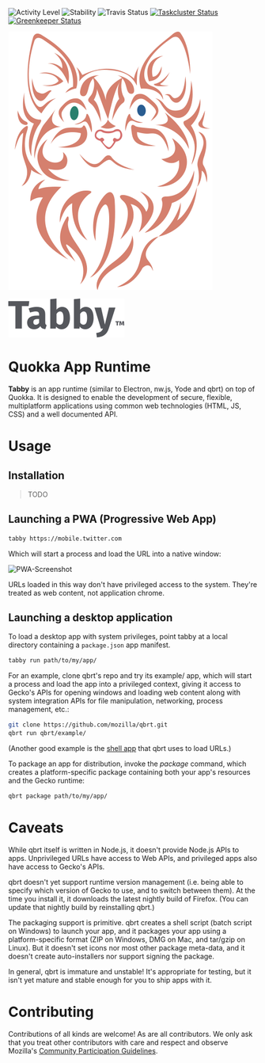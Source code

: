 ![Activity Level](https://img.shields.io/badge/status-active-brightgreen.svg?style=flat-square)
![Stability](https://anima-os.github.io/stabl-badges/experimental.svg)
![Travis Status](https://travis-ci.org/mozilla/qbrt.svg?branch=master)
[![Taskcluster Status](https://github.taskcluster.net/v1/repository/mozilla/qbrt/master/badge.svg)](https://github.taskcluster.net/v1/repository/mozilla/qbrt/master/latest)
[![Greenkeeper Status](https://badges.greenkeeper.io/mozilla/qbrt.svg)](https://greenkeeper.io/)

![Logo](logo.svg)

![Wordmark](wordmark.svg)

Quokka App Runtime
===

**Tabby** is an app runtime (similar to Electron, nw.js, Yode and qbrt) on top of Quokka.
It is designed to enable the development of secure, flexible, multiplatform applications using
common web technologies (HTML, JS, CSS) and a well documented API.

# Usage

## Installation

>TODO

## Launching a PWA (Progressive Web App)

```bash
tabby https://mobile.twitter.com
```

Which will start a process and load the URL into a native window:

![PWA-Screenshot](https://lh4.googleusercontent.com/z-2Rnx0OzU6ZouJB2VQNTHyzuVTeSJXWjFOL91ngMbHnyWG1jmsuhlTctmlTX8PPauxz-NxucHcmDoDHRwoN=w1920-h966)

URLs loaded in this way don't have privileged access to the system.
They're treated as web content, not application chrome.

## Launching a desktop application

To load a desktop app with system privileges, point tabby at a local directory
containing a ``package.json`` app manifest.

```bash
tabby run path/to/my/app/
```

For an example, clone qbrt's repo and try its example/ app, which will start
a process and load the app into a privileged context, giving it access
to Gecko's APIs for opening windows and loading web content along with system
integration APIs for file manipulation, networking, process management, etc.:

```bash
git clone https://github.com/mozilla/qbrt.git
qbrt run qbrt/example/
```

(Another good example is
the [shell app](https://github.com/mozilla/qbrt/tree/master/shell)
that qbrt uses to load URLs.)

To package an app for distribution, invoke the *package* command,
which creates a platform-specific package containing both your app's resources
and the Gecko runtime:

```bash
qbrt package path/to/my/app/
```

# Caveats

While qbrt itself is written in Node.js, it doesn't provide Node.js APIs
to apps. Unprivileged URLs have access to Web APIs, and privileged apps
also have access to Gecko's APIs.

qbrt doesn't yet support runtime version management (i.e. being able to specify
which version of Gecko to use, and to switch between them). At the time
you install it, it downloads the latest nightly build of Firefox.
(You can update that nightly build by reinstalling qbrt.)

The packaging support is primitive. qbrt creates a shell script (batch script
on Windows) to launch your app, and it packages your app using
a platform-specific format (ZIP on Windows, DMG on Mac, and tar/gzip on Linux).
But it doesn't set icons nor most other package meta-data, and it doesn't create
auto-installers nor support signing the package.

In general, qbrt is immature and unstable! It's appropriate for testing,
but it isn't yet mature and stable enough for you to ship apps with it.

# Contributing

Contributions of all kinds are welcome! As are all contributors. We only ask
that you treat other contributors with care and respect and observe Mozilla's
[Community Participation Guidelines](https://www.mozilla.org/en-US/about/governance/policies/participation/).
